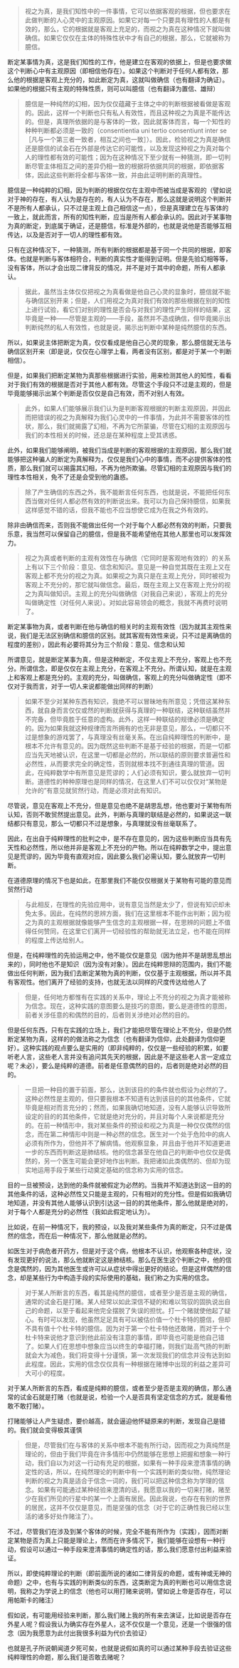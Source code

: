 <blockquote data-pid="jO1Nyk5r">视之为真，是我们知性中的一件事情，它可以依据客观的根据，但也要求在此做判断的人心灵中的主观原因。如果它对每一个只要具有理性的人都是有效的，那么，它的根据就是客观上充足的，而视之为真在这种情况下就叫做确信。如果它仅仅在主体的特殊性状中才有自己的根据，那么，它就被称为臆信。</blockquote><p data-pid="FC6JGrdp">断定某事情为真，这是我们知性的工作，他是建立在客观的依据上，但是也要求做这个判断心中有主观原因（即相信他存在）。如果这个判断对于任何人都有效，那么他的根据是客观上充分的，如此断定为真，这就叫做确信（也有翻译为确证）。如果他的根据只有主观的特殊性质，则可以叫臆信（也有翻译为置信、雄辩）</p><blockquote data-pid="q1pRBIRJ">臆信是一种纯然的幻相，因为仅仅蕴藏于主体之中的判断根据被看做是客观的。因此，这样一个判断也只有私人有效性，而且这种视之为真是不能传达的。但是，真理所依据的是与客体的一致，因此就客体而言，每一个知性的种种判断都必须是一致的（consentientia uni tertio consentiunt inter se［凡与一个第三者一致者，相互之间也一致］）。因此，检验视之为真是确信还是臆信的试金石在外部是传达它的可能性，以及发现这种视之为真对每个人的理性都有效的可能性；因为在这种情况下至少就有一种猜测，即一切判断尽管主体相互之间的差异仍相一致的根据将依据共同的根据，即依据客体，因此这些判断将全都与客体一致，并由此证明判断的真理性。</blockquote><p data-pid="b9fFbLi7">臆信是一种纯粹的幻相，因为判断的根据仅仅在主观中而被当成是客观的（譬如说对于神的存在，有人认为是存在的，有人认为不存在，那么这就是说明这个判断并不是所有人都承认，只不过是主观上自己相信这一点），但是真理建立在与客体的一致上，就此而言，所有的知性判断，应当是所有人都会承认的。因此对于某事物为真的断定，到底属于确证，还是臆信，标准是外部的，也就是说他是否能够互相传达，以及是否对于一切人的理性都有效。</p><p data-pid="Th6lFJG-">只有在这种情况下，一种猜测，所有判断的根据都是基于同一个共同的根据，即客体。也就是判断与客体相符合，判断的真实性才能得到证明。但是先验幻相等等，没有客体，所以才会出现二律背反的情况，并不是对于其中的命题，所有人都承认。</p><blockquote data-pid="nFNaGx8_">据此，虽然当主体仅仅把视之为真看做是他自己心灵的显象时，臆信就不能与确信区别开来；但是，人们用视之为真对我们有效的那些根据在别的知性上进行试验，看它们对别的理性是否会与对我们的理性产生同样的结果，这毕竟是一种——尽管是主观的——手段，虽然并不造成确信，但毕竟揭示出判断纯然的私人有效性，也就是说，揭示出判断中某种是纯然臆信的东西。</blockquote><p data-pid="dYE3KSqk">所以，如果说主体把断定为真，仅仅看成是他自己心灵的现象，那么臆信就无法与确信区别开来（即是说，仅仅在心理学上看，两者没有区别，都是对于某一个判断相信）。</p><p data-pid="uL1Jpz4n">但是，如果我们把断定某物为真那些根据进行实验，用来检测其他人的知性，看看对于我们有效的根据是否对于其他人都有效。尽管这个手段只不过是主观的，但是毕竟能够揭示出某个判断是否仅仅是自己有效，而不对别人有效。</p><blockquote data-pid="j-It_Htl">此外，如果人们能够展示我们认为是判断客观根据的判断主观原因，并因此而把错误的视之为真解释为我们心灵中的一件事情，为此并不需要客体的性状，那么，我们就揭露了幻相，不再为它所蒙骗，尽管在幻相的主观原因与我们的本性相关的时候，还总是在某种程度上受其诱惑。</blockquote><p data-pid="GWSAWqD-">此外，如果我们能够阐明，被我们当成是判断的客观根据的主观原因，那么我们就能够把这种骗人的断定为真解释为，仅仅是我们心中的事情，而不必提供客体的性质，那么我们就可以揭露其幻相，不再为他所欺骗。尽管幻相的主观原因与我们的理性本性相关，免不了还是会受到他的蛊惑。</p><blockquote data-pid="ML8qwFOM">除了产生确信的东西之外，我不能断言任何东西，也就是说，不能把任何东西当做对任何人都必然有效的判断说出来。我可以为自己保持臆信，如果我这样感觉不错的话，但我不能也不应当想使它成为在我之外有效的。</blockquote><p data-pid="-8iXIX7E">除非由确信而来，否则我不能做出任何一个对于每个人都必然有效的判断，只要我乐意，我当然可以保留自己的臆信，但是我不能希望他在其他人那里也可以发挥效力。</p><blockquote data-pid="r-3saiX-">视之为真或者判断的主观有效性在与确信（它同时是客观地有效的）的关系上有以下三个阶段：意见、信念和知识。意见是一种自觉其既在主观上又在客观上都不充分的视之为真。如果视之为真只是在主观上充分，同时被视为客观上不充分的，那它就叫做信念。最后，既在主观上又在客观上充分的视之为真叫做知识。主观上的充分叫做确信（对我自己来说），客观上的充分叫做确定性（对任何人来说）。对如此容易领会的概念，我就不再费时说明了。</blockquote><p data-pid="V1ya3vxe">断定某事物为真，或者判断在他与确信的相关时的主观有效性（因为就其主观性来说，我们是无法区别确信和臆信的区别。就其客观有效性来说，只不过是离确信的程度的差别），因此有必要将其分为三个阶段：意见、信念和认知</p><p data-pid="0BSm6E0J">所谓意见，就是断定某事为真，但是这种断定，不仅主观上不充分，客观上也不充分。所谓信念，即是仅仅在主观上充分，在客观上不充分。所谓认知，就是在主观上和客观上都是充分的。主观的充分，叫做确信，客观上的充分叫做确定性（即不仅对于我而言，对于一切人来说都能做出同样的判断）</p><blockquote data-pid="s6UIEAqf">如果不至少对某种东西有知识，我绝不可以冒昧地有所意见；凭借这某种东西，就自身而言仅仅或然的判断就获得与真理的一种联结，这种联结虽然并不完备，但毕竟胜于任意的虚构。此外，这样一种联结的规律必须是确定的。因为如果我就这种规律而言所拥有的也无非是意见，那么，一切都只不过是想象的游戏罢了，与真理没有丝毫关系。在出自纯粹理性的判断中，是根本不允许有意见的。因为既然这些判断不是基于经验的根据，而是一切都应当先天地被认识，在这里一切都是必然的，所以联结的原则要求普遍性和必然性，从而要求完全的确定性，否则就根本找不到通往真理的管道。因此，在纯粹数学中有所意见是荒谬的；人们必须有知识，要么就放弃一切判断。道德性的种种原理也是同样的情况，在这里人们不可以仅仅对“某物是允许的”有意见就贸然行动，而是必须对此有知识。</blockquote><p data-pid="tHiDsxIF">尽管说，意见在客观上不充分，但是意见也绝不是胡思乱想，他也要对于某物有所认知，否则不敢贸然提出意见。此外，判断与真理的联结是必然的，如果说这一联结都只有意见，那么一切都只不过是想象，与真理就没有丝毫联系了。</p><p data-pid="Xeh_HWZr">因此，在出自于纯粹理性的批判之中，是不存在意见的，因为这些判断应当具有先天性和必然性，所以他并非是客观上不充分的产物。所以在纯粹数学之中，提出意见是荒谬的，因为毕竟有直观对应，因此要么我们必需认知，要么就放弃一切判断。</p><p data-pid="QqH4cONW">在道德原理的情况下也是如此，在那里我们不能仅仅根据关于某物有可能的意见而贸然行动</p><blockquote data-pid="HQRiy-Jo">与此相反，在理性的先验应用中，说有意见当然是太少了，但说有知识却未免太多。因此，在纯然的思辨方面，我们在这里根本不能作出判断；因为视之为真的主观根据就像能够产生信念的主观根据一样，在思辨的问题上不值得任何赞同，在这里它们离开一切经验性的帮助就无法立足，也不能在同样的程度上传达给别人。</blockquote><p data-pid="MTViFAmf">但是，在纯粹理性的先验运用之中，他不能仅仅是意见（因为他并不是胡思乱想出来的），同时他也不是知识（因为没有对象）。因此在纯粹思辩的范围内，我们不能做出任何判断，因为我们去断定某物为真的判断，仅仅基于主观根据，所以并不具有客观性。他们离开了经验的支持，也就无法以同样的尺度传达给他人了</p><blockquote data-pid="OxvDrlMh">但是，任何地方都惟有在实践的关系中，理论上不充分的视之为真才能被称为信念。现在，这种实践的意图要么是技巧的意图，要么是道德性的意图，前者关涉任意的和偶然的目的，后者则关涉绝对必然的目的。</blockquote><p data-pid="Q2ugRv2m">但是任何东西，只有在实践的立场上，我们才能把尽管在理论上不充分，但是仍然断定某物为真，这样的的做法称之为信念（也有翻译为信仰，此处翻译为信仰更好）。这种实践的观点要么是实用的（即非纯粹的，仅仅是一些经验的积累，如要听老人言，这些老人言并没有追问其先天的根据，因此是不是这些老人言一定成立呢？未必），要么是纯粹的道德。前者是任意偶然的目的，后者则是绝对必然的目的。</p><blockquote data-pid="SSVLZP5Z">一旦把一种目的置于前面，那么，达到该目的的条件就也假设为必然的了。这种必然性是主观的，但只要我根本不知道有达到该目的的其他条件，它就毕竟是相对而言充分的；然而，如果我确切地知道，没有人能够认识导致所设定的目的的其他条件，它就是绝对充分的，并且对每个人来说都是充分的。在前一种情形中，我对某些条件的预设和视之为真是一种仅仅偶然的信念，而在第二种情形中则是一种必然的信念。医生对一个处于危险中的病人必须有所作为，但他并不了解病情。他观察显象，并且由于他并不知道更进一步的东西而判断这是肺结核。他的信念甚至在他自己的判断中也仅仅是偶然的，另一个医生可能会更好地作出判断。我把诸如此类偶然的、但却为现实地运用手段于某些行动奠定基础的信念称为实用的信念。</blockquote><p data-pid="okjmxxmK">目的一旦被预设，达到他的条件就被假定为必然的。当我并不知道达到这一目的的其他条件的话，这种必然性又只能是主观的，只有相对的充分性。但是假如我确切地知道，并没有其他人能够认识到引达这一目的的其他条件，那么他就是绝对的，对于每个人都是充分的必然性（我如此假定地认为）。</p><p data-pid="oc_qlEex">比如说，在前一种情况下，我的预设，以及我对某些条件为真的断定，只不过是偶然的信念，而在后一种情况下，那么他就是必然的。</p><p data-pid="9TmWVN09">如医生对于病危者开药方，但是对于这个病，他根本不认识，他观察各种症状，没有发现更好的说法，那么他就断定这是肺结核。那么在医生这个判断之中，他的信念是偶然的，因为其他医生或许可以从症状中得出更好的结论。但是这样偶然的信念，却是某些行为中构造手段的实际使用的基础，我们称之为实用的信念。</p><blockquote data-pid="E24HADFO">对于某人所断言的东西，看其是纯然的臆信，或者至少是否是主观的确信，通常的试金石是打赌。某人经常以如此深信不疑的和难以驾驭的固执说出自己的命题，以至于看起来他完全摆脱了失误的担忧。打一个赌就使他起了疑心。有时可以发现，他虽然足足具有可以被估价值一个杜卡特的臆信，但却不具有值十个杜卡特的臆信。因为对于第一个杜卡特他还敢赌，而对于十个杜卡特来说他才意识到他此前没有注意的事情，即毕竟也可能是他自己错了。如果人们在思想中想象应当以终生的幸福打赌，则我们趾高气扬的判断就会大为减色，我们将变得十分谨慎，第一次发现我们的信念并没有达到如此程度。因此，实用的信念仅仅具有一种根据在赌博中出现的利益之差异可大可小的程度。</blockquote><p data-pid="st8AWJ_t">对于某人所断言的东西，看成是纯粹的臆信，或者至少是否是主观的确信，那么通常的试金石就是打赌（也就是说，检验一个人是否具有坚定信念的方式，就是看他敢不敢打赌）。</p><p data-pid="uKcAsZcB">打赌能够让人产生疑虑，要价越高，就会逼迫他怀疑原来的判断，发现自己是错的。我们就会变得极其谨慎</p><blockquote data-pid="eFRmuGL0">但是，尽管我们在与客体的关系中根本不能有所行动，因而视之为真纯然是理论的，但由于我们毕竟在许多情形中仍然能够在思想上把握和想象一种行动，我们自以为对这一行动有充足的根据，如果有一种手段来澄清事情的确定性的话，所以，在纯然理论的判断中有一个实践判断的类似物，纯然理论判断的视之为真是适合于信念一词的，我们可以把这种信念称为学理的信念。如果有可能通过某种经验来澄清的话，我愿意以我的一切来打赌，赌至少在我们所见的行星中的某一个上面有居民。因此我说，也存在有别的世界的居民，这并不仅仅是意见，而是坚强的信念（对于它的正确性我已经以生活的诸多好处作赌注了）。</blockquote><p data-pid="XYnk-9fA">不过，尽管我们在涉及到某个客体的时候，完全不能有所作为（实践），因而对断定某物是否为真上只能是理论上，然而在许多情况下，我们能够在设想有一种行动，假设可以通过一种手段来澄清事情的确定性的话，那么我们愿意付出利益来验证。</p><p data-pid="uK1hxAEa">所以，即使纯粹理论的判断（即前面所说的诸如二律背反的命题，或有神或无神的命题）之中，也有与实践的判断类似的东西，这类断定为真的判断也可以用信念说明，我称之为学说上的信念（他也可以用打赌来说明，譬如说上帝是否存在，可以用帕斯卡的赌注）</p><p data-pid="_z7n5Nyd">假如说，有可能用经验来判断，那么我们赌上我的所有来去演证，比如说是否存在外星人呢？假设我认为确实存在外星人，这不仅仅是一个意见，还是一个很强的信念（因为我愿意为此付出我很多利益为代价去验证）</p><p data-pid="sCkxteCL">也就是孔子所说朝闻道夕死可矣，也就是说假如真的可以通过某种手段去验证这些纯粹理性的命题，那么我们是否敢去赌呢？</p>